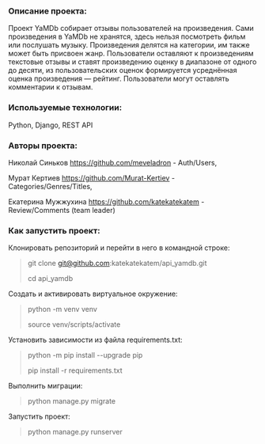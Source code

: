 ### **Описание проекта:**

Проект YaMDb собирает отзывы пользователей на произведения. Сами произведения в YaMDb не хранятся, здесь нельзя посмотреть фильм или послушать музыку. Произведения делятся на категории, им также может быть присвоен жанр. Пользователи оставляют к произведениям текстовые отзывы и ставят произведению оценку в диапазоне от одного до десяти, из пользовательских оценок формируется усреднённая оценка произведения — рейтинг. Пользователи могут оставлять комментарии к отзывам.


### **Используемые технологии:**

Python, 
Django, 
REST API


### **Авторы проекта:**

Николай Синьков https://github.com/meveladron - Auth/Users,

Мурат Кертиев https://github.com/Murat-Kertiev - Categories/Genres/Titles,

Екатерина Мужжухина https://github.com/katekatekatem - Review/Comments (team leader)


### **Как запустить проект:**

Клонировать репозиторий и перейти в него в командной строке:

> git clone git@github.com:katekatekatem/api_yamdb.git
> 
> cd api_yamdb

Cоздать и активировать виртуальное окружение:

> python -m venv venv
> 
> source venv/scripts/activate

Установить зависимости из файла requirements.txt:

> python -m pip install --upgrade pip
> 
> pip install -r requirements.txt

Выполнить миграции:

> python manage.py migrate

Запустить проект:

> python manage.py runserver
